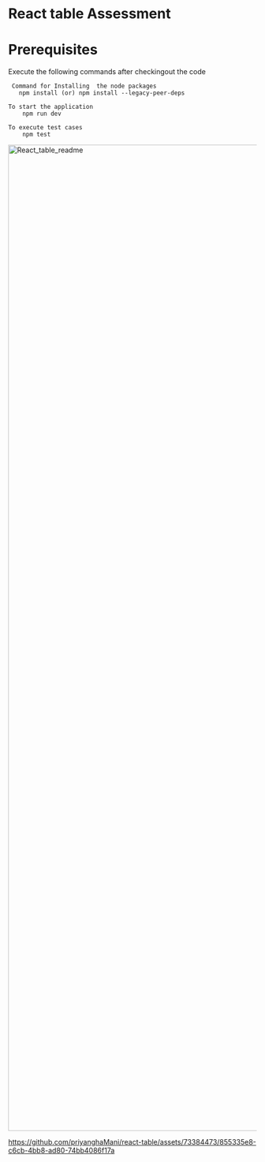 # React table Assessment 

# Prerequisites
 Execute the following commands after checkingout the code    
 
     Command for Installing  the node packages        
       npm install (or) npm install --legacy-peer-deps 
       
    To start the application      
        npm run dev    
        
    To execute test cases    
        npm test    


        
<img width="2000" alt="React_table_readme" src="https://github.com/priyanghaMani/react-table/assets/73384473/f86eade4-7956-477e-b1f8-cb1e332eb207">




https://github.com/priyanghaMani/react-table/assets/73384473/855335e8-c6cb-4bb8-ad80-74bb4086f17a

